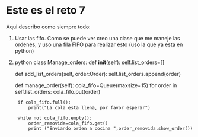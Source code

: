 # Este es el reto 7

Aqui describo como siempre todo: 

1. Usar las fifo. Como se puede ver creo una clase que me maneje las ordenes, y uso una fila FIFO para realizar esto (uso la que ya esta en python)
2. python
class Manage_orders:
    def __init__(self):
        self.list_orders=[]

    
    def add_list_orders(self, order:Order):
        self.list_orders.append(order)


    def manage_order(self):
        cola_fifo=Queue(maxsize=15)
        for order in self.list_orders:
            cola_fifo.put(order)
        
        if cola_fifo.full():
            print("La cola esta llena, por favor esperar")
        
        while not cola_fifo.empty():
            order_removida=cola_fifo.get()
            print ("Enviando orden a cocina ",order_removida.show_order())
